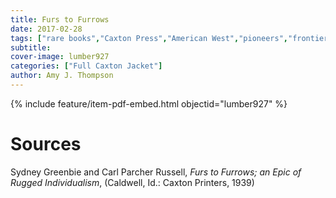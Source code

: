 ```yaml
---
title: Furs to Furrows
date: 2017-02-28
tags: ["rare books","Caxton Press","American West","pioneers","frontiers","fur trade"]
subtitle: 
cover-image: lumber927
categories: ["Full Caxton Jacket"]
author: Amy J. Thompson
---
```


{% include feature/item-pdf-embed.html objectid="lumber927" %}

# Sources

Sydney Greenbie and Carl Parcher Russell, *Furs to Furrows; an Epic of Rugged Individualism*, (Caldwell, Id.: Caxton Printers, 1939)
